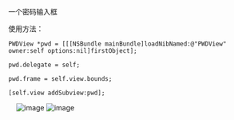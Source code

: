 一个密码输入框

使用方法：
    
    PWDView *pwd = [[[NSBundle mainBundle]loadNibNamed:@"PWDView" owner:self options:nil]firstObject];
    
    pwd.delegate = self;
    
    pwd.frame = self.view.bounds;
    
    [self.view addSubview:pwd];
    
![image](https://github.com/likangios/PasswordInputDemo/blob/master/PasswordInputDemo/IMG_0119.PNG)
![image](https://github.com/likangios/PasswordInputDemo/blob/master/PasswordInputDemo/IMG_0120.PNG)



